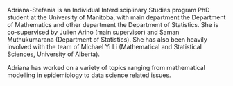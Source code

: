 Adriana-Stefania is an Individual Interdisciplinary Studies program PhD student at the University of Manitoba, with main department the Department of Mathematics and other department the Department of Statistics. She is co-supervised by Julien Arino (main supervisor) and Saman Muthukumarana (Department of Statistics). She has also been heavily involved with the team of Michael Yi Li (Mathematical and Statistical Sciences, University of Alberta).

Adriana has worked on a variety of topics ranging from mathematical modelling in epidemiology to data science related issues.